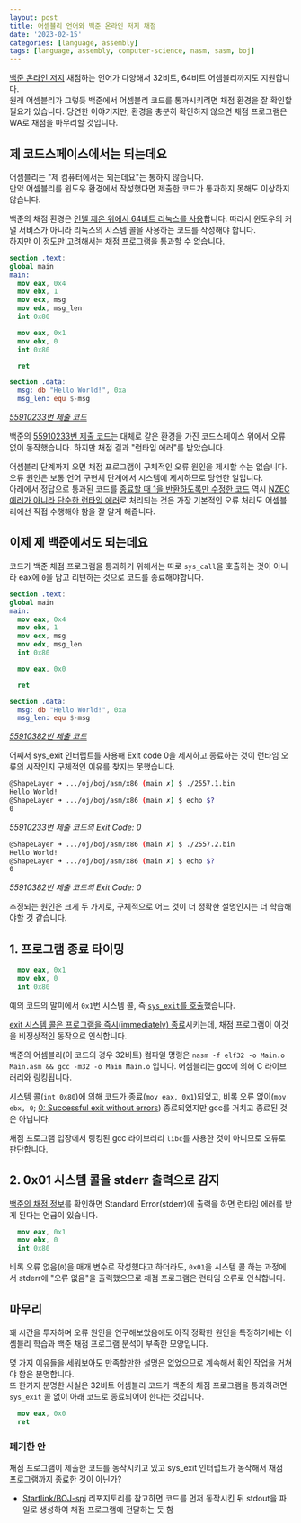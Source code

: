 ```yaml
---
layout: post
title: 어셈블리 언어와 백준 온라인 저지 채점
date: '2023-02-15'
categories: [language, assembly]
tags: [language, assembly, computer-science, nasm, sasm, boj]
---
```


[백준 온라인 저지](https://boj.kr) 채점하는 언어가 다양해서 32비트, 64비트 어셈블리까지도 지원합니다.  
원래 어셈블리가 그렇듯 백준에서 어셈블리 코드를 통과시키려면 채점 환경을 잘 확인할 필요가 있습니다. 당연한 이야기지만, 환경을 충분히 확인하지 않으면 채점 프로그램은 WA로 채점을 마무리할 것입니다.  

## 제 코드스페이스에서는 되는데요
어셈블리는 "제 컴퓨터에서는 되는데요"는 통하지 않습니다.  
만약 어셈블리를 윈도우 환경에서 작성했다면 제출한 코드가 통과하지 못해도 이상하지 않습니다.  

백준의 채점 환경은 [인텔 제온 위에서 64비트 리눅스를 사용](https://help.acmicpc.net/judge/info)합니다. 따라서 윈도우의 커널 서비스가 아니라 리눅스의 시스템 콜을 사용하는 코드를 작성해야 합니다.  
하지만 이 정도만 고려해서는 채점 프로그램을 통과할 수 없습니다.  

```nasm
section .text:
global main
main:
  mov eax, 0x4
  mov ebx, 1
  mov ecx, msg
  mov edx, msg_len
  int 0x80

  mov eax, 0x1
  mov ebx, 0
  int 0x80

  ret

section .data:
  msg: db "Hello World!", 0xa
  msg_len: equ $-msg
```  
[_55910233번 제출 코드_](https://www.acmicpc.net/source/55910233)

백준의 [55910233번 제출 코드](https://www.acmicpc.net/source/55910233)는 대체로 같은 환경을 가진 코드스페이스 위에서 오류 없이 동작했습니다. 하지만 채점 결과 "런타임 에러"를 받았습니다.  

어셈블리 단계까지 오면 채점 프로그램이 구체적인 오류 원인을 제시할 수는 없습니다. 오류 원인은 보통 언어 구현체 단계에서 시스템에 제시하므로 당연한 일입니다.  
아래에서 정답으로 통과된 코드를 [종료할 때 1을 반환하도록만 수정한 코드](https://www.acmicpc.net/source/56024437) 역시 [NZEC 에러가 아니라 단순한 런타임 에러](https://help.acmicpc.net/judge/rte)로 처리되는 것은 가장 기본적인 오류 처리도 어셈블리에선 직접 수행해야 함을 잘 알게 해줍니다.


## 이제 제 백준에서도 되는데요
코드가 백준 채점 프로그램을 통과하기 위해서는 따로 `sys_call`을 호출하는 것이 아니라 eax에 `0`을 담고 리턴하는 것으로 코드를 종료해야합니다.  

```nasm
section .text:
global main
main:
  mov eax, 0x4
  mov ebx, 1
  mov ecx, msg
  mov edx, msg_len
  int 0x80

  mov eax, 0x0

  ret

section .data:
  msg: db "Hello World!", 0xa
  msg_len: equ $-msg
```
[_55910382번 제출 코드_](https://www.acmicpc.net/source/55910382)

어째서 sys_exit 인터럽트를 사용해 Exit code 0을 제시하고 종료하는 것이 런타임 오류의 시작인지 구체적인 이유를 찾지는 못했습니다. 

```bash
@ShapeLayer ➜ .../oj/boj/asm/x86 (main ✗) $ ./2557.1.bin
Hello World!
@ShapeLayer ➜ .../oj/boj/asm/x86 (main ✗) $ echo $?
0
```  
_55910233번 제출 코드의 Exit Code: 0_

```bash
@ShapeLayer ➜ .../oj/boj/asm/x86 (main ✗) $ ./2557.2.bin
Hello World!
@ShapeLayer ➜ .../oj/boj/asm/x86 (main ✗) $ echo $?
0
```  
_55910382번 제출 코드의 Exit Code: 0_


추정되는 원인은 크게 두 가지로, 구체적으로 어느 것이 더 정확한 설명인지는 더 학습해야할 것 같습니다.  

## 1. 프로그램 종료 타이밍
```nasm
  mov eax, 0x1
  mov ebx, 0
  int 0x80
```
예의 코드의 말미에서 `0x1`번 시스템 콜, 즉 [`sys_exit`를 호출](https://faculty.nps.edu/cseagle/assembly/sys_call.html)했습니다.  

[exit 시스템 콜은 프로그램을 즉시(immediately) 종료](https://man7.org/linux/man-pages/man2/exit.2.html)시키는데, 채점 프로그램이 이것을 비정상적인 동작으로 인식합니다.  

백준의 어셈블리(이 코드의 경우 32비트) 컴파일 명령은 `nasm -f elf32 -o Main.o Main.asm && gcc -m32 -o Main Main.o` 입니다. 어셈블리는 gcc에 의해 C 라이브러리와 링킹됩니다.  

시스템 콜(`int 0x80`)에 의해 코드가 종료(`mov eax, 0x1`)되었고, 비록 오류 없이(`mov ebx, 0`; [0: Successful exit without errors](https://linuxconfig.org/list-of-exit-codes-on-linux)) 종료되었지만 gcc를 거치고 종료된 것은 아닙니다.  

채점 프로그램 입장에서 링킹된 gcc 라이브러리 `libc`를 사용한 것이 아니므로 오류로 판단합니다.

## 2. 0x01 시스템 콜을 stderr 출력으로 감지
[백준의 채점 정보](https://help.acmicpc.net/judge/info)를 확인하면 Standard Error(stderr)에 출력을 하면 런타임 에러를 받게 된다는 언급이 있습니다.  

```nasm
  mov eax, 0x1
  mov ebx, 0
  int 0x80
```
비록 오류 없음(`0`)을 매개 변수로 작성했다고 하더라도, `0x01`을 시스템 콜 하는 과정에서 stderr에 "오류 없음"을 출력했으므로 채점 프로그램은 런타임 오류로 인식합니다.  

## 마무리
꽤 시간을 투자하며 오류 원인을 연구해보았음에도 아직 정확한 원인을 특정하기에는 어셈블리 학습과 백준 채점 프로그램 분석이 부족한 모양입니다.  

몇 가지 이유들을 세워보아도 만족할만한 설명은 없었으므로 계속해서 확인 작업을 거쳐야 함은 분명합니다.  
또 한가지 분명한 사실은 32비트 어셈블리 코드가 백준의 채점 프로그램을 통과하려면 `sys_exit` 콜 없이 아래 코드로 종료되어야 한다는 것입니다.  

```nasm
  mov eax, 0x0
  ret
```

### 폐기한 안
채점 프로그램이 제출한 코드를 동작시키고 있고 sys_exit 인터럽트가 동작해서 채점 프로그램까지 종료한 것이 아닌가?
 * [Startlink/BOJ-spj](https://github.com/Startlink/BOJ-spj) 리포지토리를 참고하면 코드를 먼저 동작시킨 뒤 stdout을 파일로 생성하여 채점 프로그램에 전달하는 듯 함
